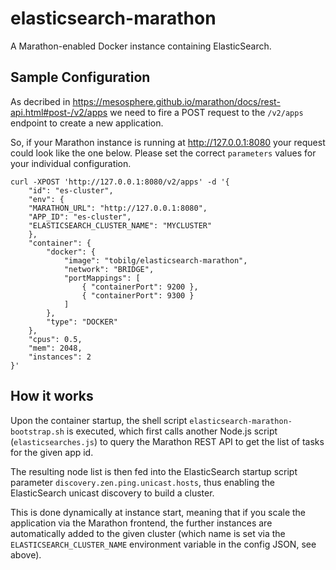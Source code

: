 # elasticsearch-marathon

A Marathon-enabled Docker instance containing ElasticSearch.

## Sample Configuration

As decribed in https://mesosphere.github.io/marathon/docs/rest-api.html#post-/v2/apps we need to fire a POST request to the `/v2/apps` endpoint to create a new application.

So, if your Marathon instance is running at http://127.0.0.1:8080 your request could look like the one below. Please set the correct `parameters` values for your individual configuration.

```
curl -XPOST 'http://127.0.0.1:8080/v2/apps' -d '{
    "id": "es-cluster",
    "env": {
	"MARATHON_URL": "http://127.0.0.1:8080",
	"APP_ID": "es-cluster",
	"ELASTICSEARCH_CLUSTER_NAME": "MYCLUSTER"
    },
    "container": {
        "docker": {
            "image": "tobilg/elasticsearch-marathon",
            "network": "BRIDGE",
            "portMappings": [
                { "containerPort": 9200 },
                { "containerPort": 9300 }
            ]
        },
        "type": "DOCKER"
    },
    "cpus": 0.5,
    "mem": 2048,
    "instances": 2
}'
```

## How it works

Upon the container startup, the shell script `elasticsearch-marathon-bootstrap.sh` is executed, which first calls another Node.js script (`elasticsearches.js`)  to query the Marathon REST API to get the list of tasks for the given app id. 

The resulting node list is then fed into the ElasticSearch startup script parameter `discovery.zen.ping.unicast.hosts`, thus enabling the ElasticSearch unicast discovery to build a cluster. 

This is done dynamically at instance start, meaning that if you scale the application via the Marathon frontend, the further instances are automatically added to the given cluster (which name is set via the `ELASTICSEARCH_CLUSTER_NAME` environment variable in the config JSON, see above).

